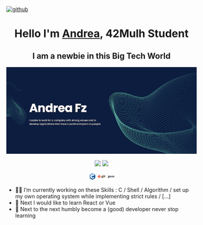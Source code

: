 [<img src='https://cdn.jsdelivr.net/npm/simple-icons@3.0.1/icons/github.svg' alt='github' height='30'>](https://github.com/andfz)
<p align="center">
    <h1 align="center">Hello I'm <a targer="_blank" href="https://github.com/andfz">Andrea</a>, 42Mulh Student</h1>
</p>

<p align="center">
    <h2 align="center"> I am a newbie in this Big Tech World</h2>
</p>

![I am a newbie in this Big Tech World](./andfz_banner.png)

<p align="center">
  <img src="https://github-readme-stats.vercel.app/api?username=andfz&amp;show_icons=true&count_private=true&title_color=000000&text_color=000000&&icon_color=000000" width="49%">
  <img src="https://github-readme-stats.vercel.app/api/top-langs/?username=andfz&title_color=000000&text_color=000000&icon_color=2bbc8a&bg_color=ffffff&layout=compact" width="41%">
</p>

<p align="center">
  <img height="20" src="https://raw.githubusercontent.com/github/explore/main/topics/c/c.png">
  <img height="20" src="https://raw.githubusercontent.com/github/explore/main/topics/git/git.png">
  <img height="20" src="https://raw.githubusercontent.com/github/explore/main/topics/bash/bash.png">
</p>

* 👨‍💻 I’m currently working on these Skills : C / Shell / Algorithm / set up my own operating system while implementing strict rules / [...]
* 📖 Next I would like to learn React or Vue
* 🔭 Next to the next humbly become a (good) developer never stop learning
